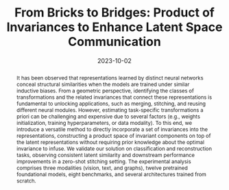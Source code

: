 ---
# Documentation: https://wowchemy.com/docs/managing-content/

title: 'From Bricks to Bridges: Product of Invariances to Enhance Latent Space Communication'
subtitle: ''
summary: ''
authors:
- cannistraci
- moschella
- fumero
- maiorca
- rodola
tags: []
categories: []
date: '2023-10-02'
lastmod: 2023-10-02T:26:44
featured: false
draft: false
publication_short: ""

# Featured image
# To use, add an image named `featured.jpg/png` to your page's folder.
# Focal points: Smart, Center, TopLeft, Top, TopRight, Left, Right, BottomLeft, Bottom, BottomRight.
image:
  caption: ''
  focal_point: 'Center'
  preview_only: false

# Projects (optional).
#   Associate this post with one or more of your projects.
#   Simply enter your project's folder or file name without extension.
#   E.g. `projects = ["internal-project"]` references `content/project/deep-learning/index.md`.
#   Otherwise, set `projects = []`.
projects: []
publishDate: '2023-10-02T:26:44'
publication_types:
- '3'
abstract: 'It has been observed that representations learned by distinct neural networks conceal structural similarities when the models are trained under similar inductive biases. From a geometric perspective, identifying the classes of transformations and the related invariances that connect these representations is fundamental to unlocking applications, such as merging, stitching, and reusing different neural modules. However, estimating task-specific transformations a priori can be challenging and expensive due to several factors (e.g., weights initialization, training hyperparameters, or data modality). To this end, we introduce a versatile method to directly incorporate a set of invariances into the representations, constructing a product space of invariant components on top of the latent representations without requiring prior knowledge about the optimal invariance to infuse. We validate our solution on classification and reconstruction tasks, observing consistent latent similarity and downstream performance improvements in a zero-shot stitching setting. The experimental analysis comprises three modalities (vision, text, and graphs), twelve pretrained foundational models, eight benchmarks, and several architectures trained from scratch.'
publication: '*arXiv preprint arXiv:2206.06182*'
links:
- name: URL
  url : https://arxiv.org/abs/2310.01211
---